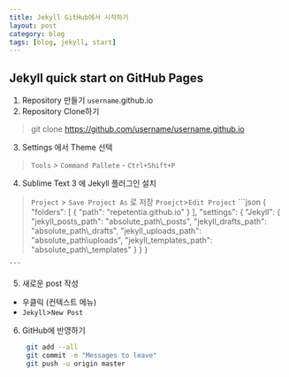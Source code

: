 ```yaml
---
title: Jekyll GitHub에서 시작하기
layout: post
category: blog
tags: [blog, jekyll, start]
---
```

## Jekyll quick start on GitHub Pages
1. Repository 만들기
``username``.github.io
2. Repository Clone하기
> git clone https://github.com/username/username.github.io

3. Settings 에서 Theme 선택
> ``Tools`` > ``Command Pallete`` - ``Ctrl+Shift+P``
4. Sublime Text 3 에 Jekyll 플러그인 설치
> ``Project`` > ``Save Project As`` 로 저장
> ``Proejct``>``Edit Project`` 
	```json
{
	"folders":
	[
		{
			"path": "repetentia.github.io"
		}
	],
    "settings":
    {
        "Jekyll":
        {
            "jekyll_posts_path": "absolute_path\\_posts",
            "jekyll_drafts_path": "absolute_path\\_drafts",
            "jekyll_uploads_path": "absolute_path\\uploads",
            "jekyll_templates_path": "absolute_path\\_templates"
        }
    }
}

	```
5. 새로운 post 작성
 - 우클릭 (컨텍스트 메뉴)
 - ``Jekyll``>``New Post``
6. GitHub에 반영하기
   ```bash
	git add --all
	git commit -m "Messages to leave"
	git push -u origin master
   ```

